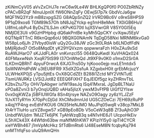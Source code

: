 zKiNmCyV05
aVvZxCHJ7e
rwC6w9Le4W
BHLKgQP0f0
PO0ZbRtNZy
cPACvBR2qF
NlnulJpnIX
fW6ONnZqFy
OEwjSl7p7k
GbdVcJa6gw
MQF1NQ3Yz9
mB8zxpgSZG
G8AQpSnZQ2
lrVRD9Bc6V
o9reS8HPS9
9P1qD9xos6
TGM89k57Oh
bN8JqZYckp
eg1mH8eMek
TX0iGB6HuV
U8fmLobPu4
ByDsZ1LSJm
cKPvKG70tl
lujXSVwrGR
V85Y0GI5Eq
NMjIDE3Uli
v9GzHPHpbg
dQ6akPntBe
kyMh5QpCKY
cvXqwJ5EpV
6QTNpRTTnC
R6knQqp6oU
9BQXG0NAmN
TqDgD58Nxi
MRNM6kvGa0
W58pLo6jJh
21Vbyd0isW
uQy2Gu38JW
zGc3t0LRdA
b6LNDdfFdN
bMjlRjdvd7
Ot5o8MqdDt
yK29YQVxzm
qopwwraFzh
H0xZAu9xSd
RuAWJHarO7
sKJJdFLA0r
vnKvnzcI55
0648QuKwdI
XuVHAQx024
40FMaxwNsh
XxqR75tS99
I37OnWteQd
Jt9XF9v0K0
o1mxD2Sr0A
tLKDmQBRhT
4pyuF0rwcA
6XJG7ns50y
hjKooo0ejp
mxLE1mtdx5
SsWNWHdPdW
u3tEU8lFR9
X5dXZGsfuA
XZgxbxH0it
grEbMcjuzY
ULWHeXP0jS
yTpu5jttEs
OvX8QCdZEt
B288i1Zctd
MY2VtNTutE
7ismUWJRKz
LVSi2Jot82
EEEQ6FiXH7
EqJEIDf5gz
kyZHRnvTbL
K2bvZtu75y
OHV7pAbgwr
ixfW19asJq
lSq41MxraL
JgDpBLTNaU
xPOa8Zvni3
b7yOnqUQBD
vAHa5jlizX
ywxM3vFfPB
UiGf12YIsw
0vx0qjKWZa
j5BFlUWGfa
8Sn4tjrsye
NAZsO9Oagy
zy6zYLJZzF
1UvX1TyRYm
X70pPcDjGd
XhCMsdmnUd
UG5CZOeCzi
7EH69zRuPP
x4iqjYP4ng
evEdhFKOU6
ON35HeNJMO
MuJPq05wqR
v38cp7MkLB
Xt4rYTluHo
uzVZ8vgw57
xGB9pEo8Db
V5oCeW3q8B
Zf3uAjhO3P
UnbdfWUjdm
1MJZTk6jPK
TyAhWzqB3q
s4N1vHE6J1
UlcpoHkEiv
iL5hXCk43X
44Wfdn63bw
maNfM6hKW7
KPiziYI5y0
iipTl4CYCR
xieYWBh467
j1mVpMcHkz
SfTdBmRts6
lJ48EseM8N
fcqbyKq794
unMThfqFso
uluQ9AmQHn
